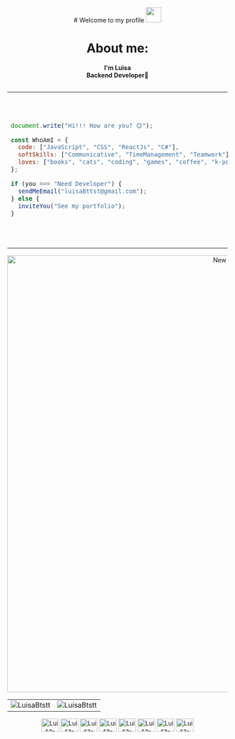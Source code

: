 <div align="center">
# Welcome to my profile <img src="https://media.tenor.com/AjfRZZrv_uMAAAAj/cute-anime.gif" width="35"> 
</div>
<div align="center">

  # About me:
  **I'm Luisa**  
  **Backend Developer**🧡

</div>


<div style="display: flex; align-items: center;">

<table>
  <tr>
    <td>

```javascript
document.write("Hi!!! How are you? 😊");

const WhoAmI = {
  code: ["JavaScript", "CSS", "ReactJs", "C#"],
  softSkills: ["Communicative", "TimeManagement", "Teamwork"],
  loves: ["books", "cats", "coding", "games", "coffee", "k-pop", "Anime"]
};

if (you === "Need Developer") {
  sendMeEmail("luisaBttst@gmail.com");
} else {
  inviteYou("See my portfolio");
}

```
</td>
<td>
  <img src="https://media2.giphy.com/media/v1.Y2lkPTc5MGI3NjExbTQzamEyeTVkbW1tbmEzdGduNjduZWdyYnNldnhsa2o1Z3ptOWkzNSZlcD12MV9pbnRlcm5hbF9naWZfYnlfaWQmY3Q9Zw/KKB54xpucNE4M/giphy.webp" alt="Studio Ghibli Character" width="350px"/>
</td>

</tr> </table> </div> <div style="text-align: center;"> <img src="https://media1.giphy.com/media/v1.Y2lkPTc5MGI3NjExeGZuZXgzcXF6MnRkeHZudXhpNTR6ZXBkYmgyc292Mmk5ajA2ZmZtNiZlcD12MV9pbnRlcm5hbF9naWZfYnlfaWQmY3Q9Zw/3ohzdTyox6pIqyCLgQ/giphy.webp" alt="New Image" width="1000px"/> </div>

<div align="center">

<table>
  <tr>
    <td>
      <img src="https://github-readme-stats.vercel.app/api/top-langs?username=LuisaBtstt4&show_icons=true&theme=holi&locale=en&layout=compact" alt="LuisaBtstt" />
    </td>
    <td>
      <img src="https://github-readme-stats.vercel.app/api?username=LuisaBtstt&show_icons=true&theme=holi&locale=en" alt="LuisaBtstt" />
    </td>
  </tr>
</table>
</div>

<p align="center">
  <img alt="Luisa-Angular" height="30" width="40" src="https://cdn.jsdelivr.net/gh/devicons/devicon@latest/icons/angular/angular-original.svg">        
  <img alt="Luisa-Csharp" height="30" width="40" src="https://cdn.jsdelivr.net/gh/devicons/devicon@latest/icons/csharp/csharp-original.svg">
  <img alt="Luisa-Django" height="30" width="40" src="https://cdn.jsdelivr.net/gh/devicons/devicon@latest/icons/django/django-plain.svg">          
  <img alt="Luisa-Java" height="30" width="40" src="https://cdn.jsdelivr.net/gh/devicons/devicon@latest/icons/java/java-original.svg">
  <img alt="Luisa-MySql" height="30" width="40" src="https://cdn.jsdelivr.net/gh/devicons/devicon@latest/icons/mysql/mysql-original-wordmark.svg">
  <img alt="Luisa-Postman" height="30" width="40" src="https://cdn.jsdelivr.net/gh/devicons/devicon@latest/icons/postman/postman-original.svg">
  <img alt="Luisa-Python" height="30" width="40" src="https://cdn.jsdelivr.net/gh/devicons/devicon@latest/icons/python/python-original.svg">
  <img alt="Luisa-Vscode" height="30" width="40" src="https://cdn.jsdelivr.net/gh/devicons/devicon@latest/icons/vscode/vscode-original.svg">
</p>



